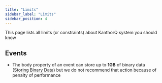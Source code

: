 ```yaml
---
title: "Limits"
sidebar_label: "Limits"
sidebar_position: 4
---
```


This page lists all limits (or constraints) about KanthorQ system you should know

## Events

- The body property of an event can store up to **1GB** of binary data ([Storing Binary Data](https://jdbc.postgresql.org/documentation/binary-data/)) but we do not recommend that action because of penalty of performance
